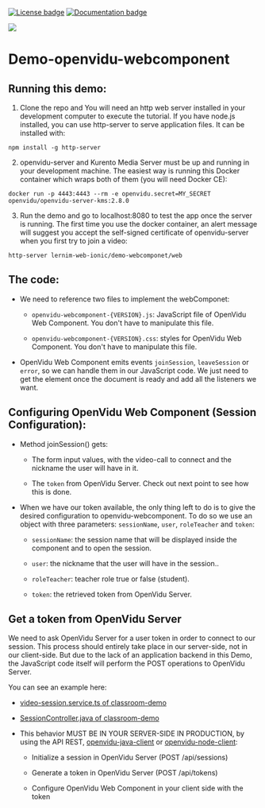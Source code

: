 [![License badge](https://img.shields.io/badge/license-Apache2-orange.svg)](http://www.apache.org/licenses/LICENSE-2.0)
[![Documentation badge](https://readthedocs.org/projects/fiware-orion/badge/?version=latest)](http://openvidu.io/docs/home/)

[![][OpenViduLogo]](http://openvidu.io)

# Demo-openvidu-webcomponent

## Running this demo:

1) Clone the repo and You will need an http web server installed in your development computer to execute the tutorial. If you have node.js installed, you can use http-server to serve application files. It can be installed with:

  `npm install -g http-server`

2) openvidu-server and Kurento Media Server must be up and running in your development machine. The easiest way is running this Docker container which wraps both of them (you will need Docker CE):

  `docker run -p 4443:4443 --rm -e openvidu.secret=MY_SECRET openvidu/openvidu-server-kms:2.8.0`

3) Run the demo and go to localhost:8080 to test the app once the server is running. The first time you use the docker container, an alert message will suggest you accept the self-signed certificate of openvidu-server when you first try to join a video:

  `http-server lernim-web-ionic/demo-webcomponet/web`


## The code:

* We need to reference two files to implement the webComponet:

  * `openvidu-webcomponent-{VERSION}.js`: JavaScript file of OpenVidu Web Component. You don't have to manipulate this file.
  
  * `openvidu-webcomponent-{VERSION}.css`: styles for OpenVidu Web Component. You don't have to manipulate this file.
  
* OpenVidu Web Component emits events `joinSession`, `leaveSession` or `error`, so we can handle them in our JavaScript code. We just need to get the element once the document is ready and add all the listeners we want.


## Configuring OpenVidu Web Component (Session Configuration):

* Method joinSession() gets:

  * The form input values, with the video-call to connect and the nickname the user will have in it.
  
  * The `token` from OpenVidu Server. Check out next point to see how this is done.
  
* When we have our token available, the only thing left to do is to give the desired configuration to openvidu-webcomponent. To do so we use an object with three parameters: `sessionName`, `user`, `roleTeacher` and `token`:

  * `sessionName`: the session name that will be displayed inside the component and to open the session.
  
  * `user`: the nickname that the user will have in the session..
  
  * `roleTeacher`: teacher role true or false (student).
  
  * `token`: the retrieved token from OpenVidu Server.


## Get a token from OpenVidu Server

We need to ask OpenVidu Server for a user token in order to connect to our session. This process should entirely take place in our server-side, not in our client-side. But due to the lack of an application backend in this Demo, the JavaScript code itself will perform the POST operations to OpenVidu Server.

You can see an example here:

* [video-session.service.ts of classroom-demo](https://github.com/OpenVidu/classroom-demo/blob/master/src/angular/frontend/src/app/services/video-session.service.ts)

* [SessionController.java of classroom-demo](https://github.com/OpenVidu/classroom-demo/blob/master/src/main/java/io/openvidu/classroom/demo/session_manager/SessionController.java)

* This behavior MUST BE IN YOUR SERVER-SIDE IN PRODUCTION, by using the API REST, [openvidu-java-client](https://openvidu.io/docs/reference-docs/openvidu-java-client/) or [openvidu-node-client](https://openvidu.io/docs/reference-docs/openvidu-node-client/):

  * Initialize a session in OpenVidu Server (POST /api/sessions)
 
  * Generate a token in OpenVidu Server (POST /api/tokens)
 
  * Configure OpenVidu Web Component in your client side with the token
  

[OpenViduLogo]: https://secure.gravatar.com/avatar/5daba1d43042f2e4e85849733c8e5702?s=120
